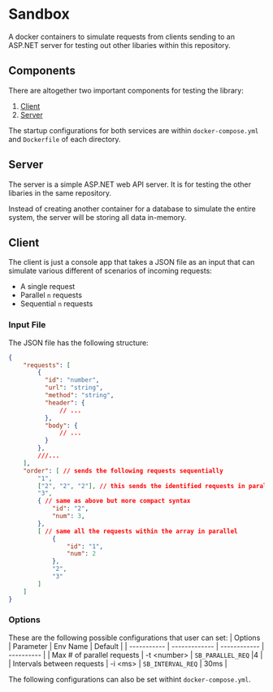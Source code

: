 # Sandbox

A docker containers to simulate requests from clients sending to an ASP.NET server for testing out other libaries within this repository.

## Components

There are altogether two important components for testing the library:

1. [Client](#client)
2. [Server](#server)

The startup configurations for both services are within `docker-compose.yml` and `Dockerfile` of each directory.

## Server

The server is a simple ASP.NET web API server. It is for testing the other libaries in the same repository.

Instead of creating another container for a database to simulate the entire system, the server will be storing all data in-memory.

## Client

The client is just a console app that takes a JSON file as an input that can simulate various different of scenarios of incoming requests:

- A single request
- Parallel `n` requests
- Sequential `n` requests

### Input File

The JSON file has the following structure:

```json
{
    "requests": [
        {
          "id": "number",
          "url": "string",
          "method": "string",
          "header": {
              // ...
          },
          "body": {
              // ...
          }
        },
        ///...
    ],
    "order": [ // sends the following requests sequentially
        "1",
        ["2", "2", "2"], // this sends the identified requests in parallel
        "3",
        { // same as above but more compact syntax
            "id": "2",
            "num": 3,
        },
        [ // same all the requests within the array in parallel
            {
                "id": "1",
                "num": 2
            },
            "2",
            "3"
        ]
    ]
}
```

### Options

These are the following possible configurations that user can set:
| Options     | Parameter     |  Env Name | Default |
| ----------- | ------------- | ------------ | ---------- |
| Max # of parallel requests      | -t \<number>   |  `SB_PARALLEL_REQ`        |4        |
| Intervals between requests    | -i \<ms>          | `SB_INTERVAL_REQ`        | 30ms        |

The following configurations can also be set withint `docker-compose.yml`.
